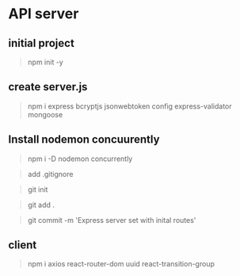 # API server

## initial project

> npm init -y

## create server.js

> npm i express bcryptjs jsonwebtoken config express-validator mongoose

## Install nodemon concuurently

> npm i -D nodemon concurrently

> add .gitignore

> git init

> git add .

> git commit -m 'Express server set with inital routes'

## client

> npm i axios react-router-dom uuid react-transition-group
